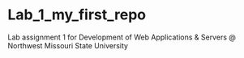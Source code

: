 # Lab_1_my_first_repo
Lab assignment 1 for Development of Web Applications &amp; Servers @ Northwest Missouri State University
